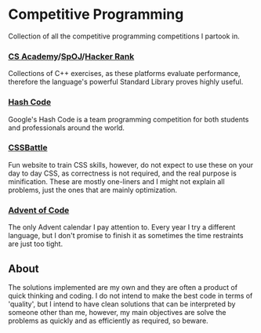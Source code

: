 # Competitive Programming

Collection of all the competitive programming competitions I partook in.

### [CS Academy](https://csacademy.com/)/[SpOJ](https://www.spoj.com/)/[Hacker Rank](https://www.hackerrank.com/)

Collections of C++ exercises, as these platforms evaluate performance, therefore the language's powerful Standard Library proves highly useful.

### [Hash Code](https://codingcompetitions.withgoogle.com/hashcode/)

Google's Hash Code is a team programming competition for both students and professionals around the world.

### [CSSBattle](https://cssbattle.dev)

Fun website to train CSS skills, however, do not expect to use these on your day to day CSS, as correctness is not required, and the real purpose is minification. These are mostly one-liners and I might not explain all problems, just the ones that are mainly optimization.

### [Advent of Code](https://adventofcode.com/)

The only Advent calendar I pay attention to. Every year I try a different language, but I don't promise to finish it as sometimes the time restraints are just too tight.

## About

The solutions implemented are my own and they are often a product of quick thinking and coding. I do not intend to make the best code in terms of 'quality', but I intend to have clean solutions that can be interpreted by someone other than me, however, my main objectives are solve the problems as quickly and as efficiently as required, so beware.
